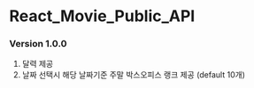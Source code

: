 # React_Movie_Public_API

### Version 1.0.0

1. 달력 제공
2. 날짜 선택시 해당 날짜기준 주말 박스오피스 랭크 제공 (default 10개)

